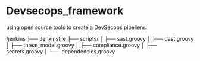 # Devsecops_framework
using open source tools to create a DevSecops pipeliens

/jenkins
├── Jenkinsfile
├── scripts/
│   ├── sast.groovy
│   ├── dast.groovy
│   ├── threat_model.groovy
│   ├── compliance.groovy
│   ├── secrets.groovy
│   └── dependencies.groovy

